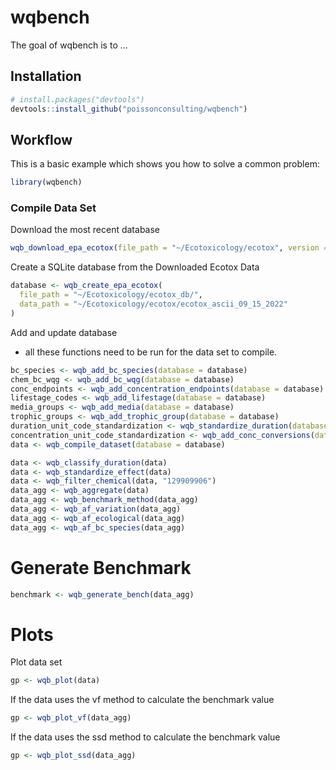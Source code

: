 
# wqbench

<!-- badges: start -->
<!-- badges: end -->

The goal of wqbench is to …

## Installation

``` r
# install.packages("devtools")
devtools::install_github("poissonconsulting/wqbench")
```

## Workflow

This is a basic example which shows you how to solve a common problem:

``` r
library(wqbench)
```

### Compile Data Set

Download the most recent database

``` r
wqb_download_epa_ecotox(file_path = "~/Ecotoxicology/ecotox", version = 2)
```

Create a SQLite database from the Downloaded Ecotox Data

``` r
database <- wqb_create_epa_ecotox(
  file_path = "~/Ecotoxicology/ecotox_db/",
  data_path = "~/Ecotoxicology/ecotox/ecotox_ascii_09_15_2022"
)
```

Add and update database

- all these functions need to be run for the data set to compile.

``` r
bc_species <- wqb_add_bc_species(database = database) 
chem_bc_wqg <- wqb_add_bc_wqg(database = database)
conc_endpoints <- wqb_add_concentration_endpoints(database = database)
lifestage_codes <- wqb_add_lifestage(database = database) 
media_groups <- wqb_add_media(database = database)
trophic_groups <- wqb_add_trophic_group(database = database) 
duration_unit_code_standardization <- wqb_standardize_duration(database = database)
concentration_unit_code_standardization <- wqb_add_conc_conversions(database = database)
data <- wqb_compile_dataset(database = database) 
```

``` r
data <- wqb_classify_duration(data)
data <- wqb_standardize_effect(data)
data <- wqb_filter_chemical(data, "129909906")
data_agg <- wqb_aggregate(data)
data_agg <- wqb_benchmark_method(data_agg)
data_agg <- wqb_af_variation(data_agg)
data_agg <- wqb_af_ecological(data_agg)
data_agg <- wqb_af_bc_species(data_agg)
```

# Generate Benchmark

``` r
benchmark <- wqb_generate_bench(data_agg)
```

# Plots

Plot data set

``` r
gp <- wqb_plot(data)
```

If the data uses the vf method to calculate the benchmark value

``` r
gp <- wqb_plot_vf(data_agg)
```

If the data uses the ssd method to calculate the benchmark value

``` r
gp <- wqb_plot_ssd(data_agg)
```
